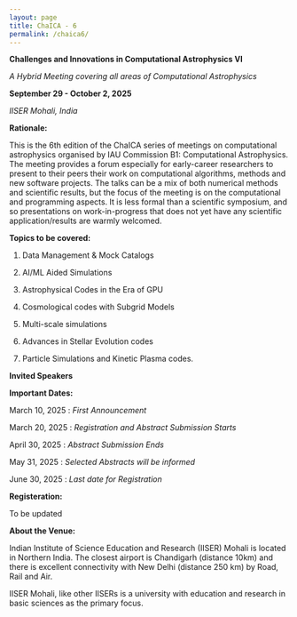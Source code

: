 ```yaml
---
layout: page
title: ChaICA - 6
permalink: /chaica6/
---
```


**Challenges and Innovations in Computational Astrophysics VI**

*A Hybrid Meeting covering all areas of Computational Astrophysics*

**September 29 - October 2, 2025**

*IISER Mohali, India*

**Rationale:**

This is the 6th edition of the ChaICA series of meetings on computational astrophysics organised by IAU Commission B1: Computational Astrophysics. The meeting provides a forum especially for early-career researchers to present to their peers their work on computational algorithms, methods and new software projects. The talks can be a mix of both numerical methods and scientific results, but the focus of the meeting is on the computational and programming aspects. It is less formal than a scientific symposium, and so presentations on work-in-progress that does not yet have any scientific application/results are warmly welcomed.

**Topics to be covered:**

1. Data Management & Mock Catalogs

2. AI/ML Aided Simulations 

3. Astrophysical Codes in the Era of GPU

4. Cosmological codes with Subgrid Models 

5. Multi-scale simulations

6. Advances in Stellar Evolution codes

7. Particle Simulations and Kinetic Plasma codes.

**Invited Speakers**


**Important Dates:**

March 10, 2025 : *First Announcement*

March 20, 2025 : *Registration and Abstract Submission Starts*

April 30, 2025 : *Abstract Submission Ends*

May 31, 2025 : *Selected Abstracts will be informed*

June 30, 2025 : *Last date for Registration*


**Registeration:**

To be updated

**About the Venue:**

Indian Institute of Science Education and Research (IISER) Mohali is located in Northern India.  The closest airport is Chandigarh (distance 10km) and there is excellent connectivity with New Delhi (distance 250 km) by Road, Rail and Air.  

IISER Mohali, like other IISERs is a university with education and research in basic sciences as the primary focus. 


